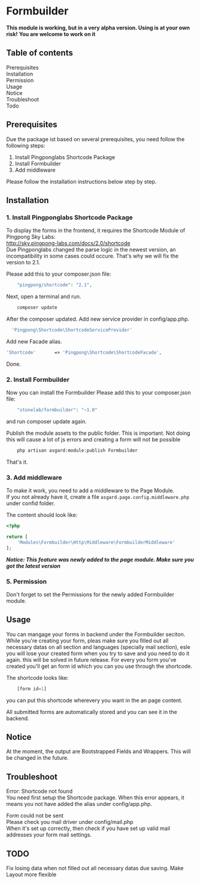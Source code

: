 # Formbuilder

**This module is working, but in a very alpha version. Using is at your own risk!**
**You are welcome to work on it**

## Table of contents

Prerequisites  
Installation  
Permission  
Usage  
Notice  
Troubleshoot  
Todo  

## Prerequisites

Due the package ist based on several prerequisites, you need follow the following steps:
1. Install Pingponglabs Shortcode Package
2. Install Formbuilder
3. Add middleware

Please follow the installation instructions below step by step.

## Installation

### 1. Install Pingponglabs Shortcode Package

To display the forms in the frontend, it requires the Shortcode Module of Pingpong Sky Labs:  
http://sky.pingpong-labs.com/docs/2.0/shortcode  
Due Pingponglabs changed the parse logic in the newest version, an incompatibility in some cases could occure.
That's why we will fix the version to 2.1.

Please add this to your composer.json file:
```php
    "pingpong/shortcode": "2.1",
```

Next, open a terminal and run.
```php
    composer update 
```

After the composer updated. Add new service provider in config/app.php.
```php
  'Pingpong\Shortcode\ShortcodeServiceProvider'
```

Add new Facade alias.
```php
'Shortcode'       => 'Pingpong\Shortcode\ShortcodeFacade',
```
Done.


### 2. Install Formbuilder 

Now you can install the Formbuilder
Please add this to your composer.json file:
```php    
    "stonelab/formbuilder": "~1.0"
```
and run composer update again.

Publish the module assets to the public folder. This is important. Not doing this will cause a lot of js errors and creating a form will not be possible
```php    
    php artisan asgard:module:publish Formbuilder
```

That's it.

### 3. Add middleware

To make it work, you need to add a middleware to the Page Module.  
If you not already have it, create a file `asgard.page.config.middleware.php` under confid folder.  

The content should look like:
```php
<?php

return [
    'Modules\Formbuilder\Http\Middleware\FormbuilderMiddleware'
];
```

***Notice: This feature was newly added to the page module. Make sure you got the latest version***


### 5. Permission
Don't forget to set the Permissions for the newly added Formbuilder module.

## Usage

You can mangage your forms in backend under the Formbuilder seciton.
While you're creating your form, pleas make sure you filled out all necessary datas on all section and languages (specially mail section), esle you will lose your created form when you try to save and you need to do it again. this will be solved in future release.
For every you form you've created you'll get an form id which you can you use through the shortcode.

The shortcode looks like:
```php  
    [form id=1]
```

you can put this shortcode wherevery you want in the an page content.

All submitted forms are automatically stored and you can see it in the backend.

## Notice
At the moment, the output are Bootstrapped Fields and Wrappers. This will be changed in the future.

## Troubleshoot
Error: Shortcode not found  
You need first setup the Shortcode package. When this error appears, it means you not have added the alias under config/app.php.

Form could not be sent  
Please check you mail driver under config/mail.php  
When it's set up correctly, then check if you have set up valid mail addresses your form mail settings.

## TODO
Fix losing data when not filled out all necessary datas due saving.
Make Layout more flexible